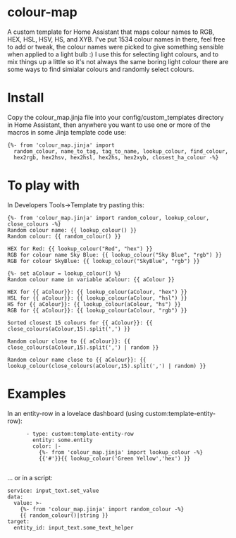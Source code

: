 # colour-map
A custom template for Home Assistant that maps colour names to RGB, HEX, HSL, HSV, HS, and XYB.
I've put 1534 colour names in there, feel free to add or tweak, the colour names were picked to give something sensible when applied to a light bulb :)
I use this for selecting light colours, and to mix things up a little so it's not always the same boring light colour there are some ways to find simialar colours and randomly select colours.

# Install
Copy the colour_map.jinja file into your config/custom_templates directory in Home Assistant, then anywhere you want to use one or more of the macros in some Jinja template code use:

```
{%- from 'colour_map.jinja' import
  random_colour, name_to_tag, tag_to_name, lookup_colour, find_colour,
  hex2rgb, hex2hsv, hex2hsl, hex2hs, hex2xyb, closest_ha_colour -%}
```

# To play with
In Developers Tools->Template try pasting this:
```
{%- from 'colour_map.jinja' import random_colour, lookup_colour, close_colours -%}
Random colour name: {{ lookup_colour() }}
Random colour: {{ random_colour() }}

HEX for Red: {{ lookup_colour("Red", "hex") }}
RGB for colour name Sky Blue: {{ lookup_colour("Sky Blue", "rgb") }}
RGB for colour SkyBlue: {{ lookup_colour("SkyBlue", "rgb") }}

{%- set aColour = lookup_colour() %}
Random colour name in variable aColour: {{ aColour }}

HEX for {{ aColour}}: {{ lookup_colour(aColour, "hex") }}
HSL for {{ aColour}}: {{ lookup_colour(aColour, "hsl") }}
HS for {{ aColour}}: {{ lookup_colour(aColour, "hs") }}
RGB for {{ aColour}}: {{ lookup_colour(aColour, "rgb") }}

Sorted closest 15 colours for {{ aColour}}: {{ close_colours(aColour,15).split(',') }}

Random colour close to {{ aColour}}: {{ close_colours(aColour,15).split(',') | random }}

Random colour name close to {{ aColour}}: {{ lookup_colour(close_colours(aColour,15).split(',') | random) }}
```

# Examples
In an entity-row in a lovelace dashboard (using custom:template-entity-row):

```
      - type: custom:template-entity-row
        entity: some.entity
        color: |-
          {%- from 'colour_map.jinja' import lookup_colour -%}
          {{'#'}}{{ lookup_colour('Green Yellow','hex') }}
          
```

... or in a script:

```
service: input_text.set_value
data:
  value: >-
    {%- from 'colour_map.jinja' import random_colour -%}
    {{ random_colour()|string }}
target:
  entity_id: input_text.some_text_helper
```

